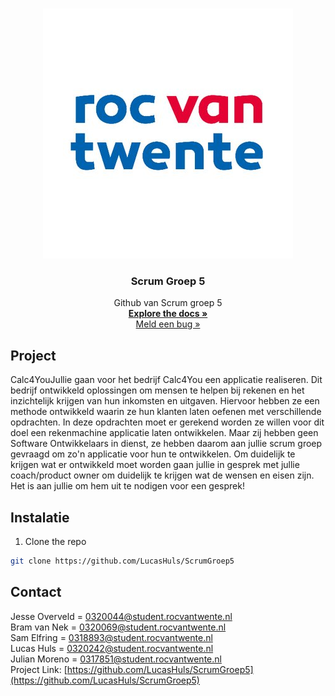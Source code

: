 <br />
<p align="center">
  <a href="https://github.com/LucasHuls/ScrumGroep5">
    <img src="readme-bestanden/rocvtlogo.jpg" alt="Logo">
  </a>

  <h3 align="center">Scrum Groep 5</h3>

  <p align="center">
    Github van Scrum groep 5
    <br />
    <a href="https://github.com/lucashuls/ScrumGroep5"><strong>Explore the docs »</strong></a>
    <br />
    <a href="https://github.com/LucasHuls/ScrumGroep5/issues">Meld een bug »</a>
  </p>
</p>

## Project

Calc4YouJullie gaan voor het bedrijf Calc4You een applicatie realiseren. Dit bedrijf ontwikkeld oplossingen om mensen te helpen bij rekenen en het inzichtelijk krijgen van hun inkomsten en uitgaven. Hiervoor hebben ze een methode ontwikkeld waarin ze hun klanten laten oefenen met verschillende opdrachten. In deze opdrachten moet er gerekend worden ze willen voor dit doel een rekenmachine applicatie laten ontwikkelen. Maar zij hebben geen Software Ontwikkelaars in dienst, ze hebben daarom aan jullie scrum groep gevraagd om zo'n applicatie voor hun te ontwikkelen. Om duidelijk te krijgen wat er ontwikkeld moet worden gaan jullie in gesprek met jullie coach/product owner om duidelijk te krijgen wat de wensen en eisen zijn. Het is aan jullie om hem uit te nodigen voor een gesprek! 

## Instalatie

1. Clone the repo
```sh
git clone https://github.com/LucasHuls/ScrumGroep5
```

## Contact
Jesse Overveld = 0320044@student.rocvantwente.nl
<br>
Bram van Nek = 0320069@student.rocvantwente.nl
<br>
Sam Elfring = 0318893@student.rocvantwente.nl
<br>
Lucas Huls = 0320242@student.rocvantwente.nl
<br>
Julian Moreno = 0317851@student.rocvantwente.nl
<br>
Project Link: [https://github.com/LucasHuls/ScrumGroep5](https://github.com/LucasHuls/ScrumGroep5)